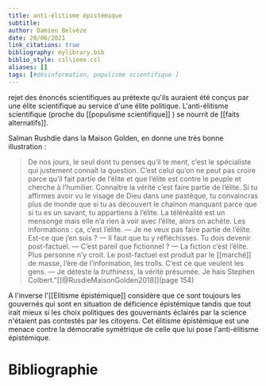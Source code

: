 ```yaml
---
title: anti-élitisme épistémique
subtitle:
author: Damien Belvèze
date: 20/06/2021
link_citations: true
bibliography: mylibrary.bib
biblio_style: csl\ieee.csl
aliases: []
tags: [#désinformation, populisme scientifique ]
---
```




rejet des énoncés scientifiques au prétexte qu'ils auraient été conçus par une élite scientifique au service d'une élite politique. 
L'anti-élitisme scientifique (proche du [[populisme scientifique]] ) se nourrit de [[faits alternatifs]].

Salman Rushdie dans la Maison Golden, en donne une très bonne illustration :

>De nos jours, le seul dont tu penses qu’il te ment, c’est le spécialiste qui justement connaît la question. C’est celui qu’on ne peut pas croire parce qu’il fait partie de l’élite et que l’élite est contre le peuple et cherche à l’humilier. Connaître la vérité c’est faire partie de l’élite. Si tu affirmes avoir vu le visage de Dieu dans une pastèque, tu convaincras plus de monde que si tu as découvert le chaînon manquant parce que si tu es un savant, tu appartiens à l’élite. La téléréalité est un mensonge mais elle n’a rien à voir avec l’élite, alors on achète. Les informations : ça, c’est l’élite.
>— Je ne veux pas faire partie de l’élite. Est-ce que j’en suis ?
>— Il faut que tu y réfléchisses. Tu dois devenir post-factuel.
>— C’est pareil que fictionnel ?
>— La fiction c’est l’élite. Plus personne n’y croit. Le post-factuel est produit par le [[marché]] de masse, l’ère de l’information, les trolls. C’est ce que veulent les gens.
>— Je déteste la _truthiness_, la vérité présumée. Je hais Stephen Colbert.”[[@RusdieMaisonGolden2018]](page 154)


A l'inverse l'[[Elitisme épistémique]] considère que ce sont toujours les gouvernés qui sont en situation de déficience épistémique tandis que tout irait mieux si les choix politiques des gouvernants éclairés par la science n'étaient pas contestés par les citoyens. Cet élitisme épistémique est une menace contre la démocratie symétrique de celle que lui pose l'anti-élitisme épistémique. 

# Bibliographie